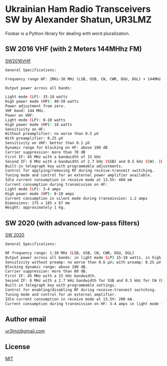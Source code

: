 # Ukrainian Ham Radio Transceivers SW by Alexander Shatun, UR3LMZ

Foobar is a Python library for dealing with word pluralization.

## SW 2016 VHF (with 2 Meters 144MHhz FM)
[SW2016VHF](https://drive.google.com/drive/folders/1zDMwkInzh7wXtpPBlDw0jbTRRX4v0E4R)

```bash
General Specifications:

Frequency range HF: 1MHz-30 MHz (LSB, USB, CW, CWR, DGU, DGL) + 144MHz

Output power across all bands:

Light mode (LP): 15-18 watts
High power mode (HP): 40-50 watts
Power adjustment from zero.
VHF band: 144 MHz.
Power on VHF:
Light mode (LP): 8-10 watts
High power mode (HP): 18 watts
Sensitivity on HF:
Without preamplifier: no worse than 0.5 µV
With preamplifier: 0.25 µV
Sensitivity on VHF: better than 0.1 µV
Dynamic range for blocking on HF: above 100 dB
Carrier suppression: more than 70 dB
First IF: 45 MHz with a bandwidth of 15 kHz
Second IF: 6 MHz with a bandwidth of 2.7 kHz (SSB) and 0.5 kHz (CW). (Bandwidth switchable in any mode)
Built-in telegraph key with programmable adjustments.
Control for applying/removing RF during receive-transmit switching.
Tuning mode and control for an external power amplifier available.
Idle current consumption in receive mode at 13.5V: 460 mA
Current consumption during transmission on HF:
Light mode (LP): 3-4 amps
High power mode (HP): 8-10 amps
Current consumption in silent mode during transmission: 1.2 amps
Dimensions: 175 x 185 x 67 mm
Weight: approximately 1 kg.
```

## SW 2020 (with advanced low-pass filters)
[SW 2020](https://drive.google.com/open?id=1xAZnqPNqE0dv7VPDB1bDDwcZmRus_T9e&usp=drive_fs
)
```bash
General Specifications:

HF frequency range: 1-30 MHz (LSB, USB, CW, CWR, DGU, DGL)
Output power across all bands: in light mode (LP) 15-18 watts, in high power mode (HP) 40-50 watts. Power adjustable from zero.
Sensitivity without preamp: no worse than 0.6 µV; with preamp: 0.25 µV.
Blocking dynamic range: above 100 dB.
Carrier suppression: more than 60 dB.
First IF: 45 MHz with a 15 kHz bandwidth.
Second IF: 6 MHz with a 2.7 kHz bandwidth for SSB and 0.5 kHz for CW (bandwidth switchable in any mode).
Built-in telegraph key with programmable settings.
Control for enabling/disabling RF during receive-transmit switching.
Tuning mode and control for an external amplifier.
Idle current consumption in receive mode at 13.5V: 200 mA.
Current consumption during transmission on HF: 3-4 amps in light mode (LP), 10-12 amps in full mode (HP).
```

## Author email

ur3lmz@gmail.com

## License

[MIT](https://choosealicense.com/licenses/mit/)
